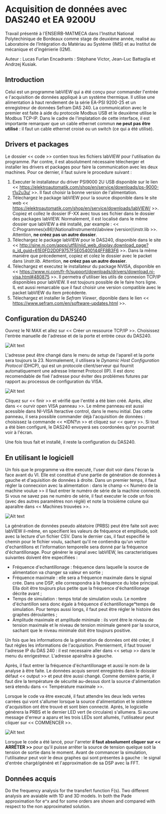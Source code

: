# Acquisition de données avec DAS240 et EA 9200U 

Travail présenté à l'ENSEIRB-MATMECA dans l'Institut National Polytechinique de Bordeaux comme stage de deuxiéme année, realisé au Laboratoire de l’Intégration du Matériau au Système (IMS) et au Institut de mécanique et d’ingénierie (I2M).

Auteur : Lucas Furlan
Encadrants : Stéphane Victor, Jean-Luc Battaglia et Andrzej Kusiak.

## Introduction

Celui est un programme labVIEW qui a été conçu pour commander l'entrée e l'acquisition de données appliqué à un système thermique. Il utilise une alimentation à haut rendement de la série EA-PSI 9200-25 et un enregistreur de données Sefram DAS 240. La communication avec le premier est faite à aide du protocole Modbus USB et le deuxième utilise le Modbus TCP-IP. Dans le cadre de l'implatation de cette interface, il est importante remarquer que un cable ethernet commun **ne peut pas être utilisé** : il faut un cable ethernet croisé ou un switch (ce qui a été utilisé).

## Drivers et packages

Le dossier << code >> contien tous les fichiers labVIEW pour l'utilisation du programme. Par contre, il est absolutment nécessaire télecherger et installer les drivers et packages pour faire la communication avec les deux machines. Pour ce dernier, il faut suivre le procedure suivant :

1. Executer le installateur du driver PSI9000 2U USB disponible sur le lien << https://elektroautomatik.com/shop/en/service/downloads/ps-9000-t1u2u3u/ >>. Il faut choisir la bonne version de l'alimentation.
2. Télechargez le package labVIEW pour la source disponible dans le site web << https://elektroautomatik.com/shop/en/service/downloads/labVIEW/ >>. Copiez et collez le dossier IF-XX avec tous ses fichier dans le dossier des packages labVIEW. Normalement, il est localisé dans le même dossier que labVIEW a été installé, par example : << C:Programmes(x86)\NationalInstruments\labview (version)\instr.lib >>. Attention, **ne créez pas un autre dossier**.
3. Télechargez le package labVIEW pour le DAS240, disponible dans le site << http://sine.ni.com/apps/utf8/niid_web_display.download_page?p_id_guid=61E0FD2D0F9757F5E05400144FF8B3F6 >>. Dans la même maniére que précedement, copiez et colez le dossier avec le packet dans *\instr.lib*. Attention, **ne créez pas un autre dossier**.
4. Télechargez et executez le installateur du package NVISA, disponible en << https://www.ni.com/fr-fr/support/downloads/drivers/download.ni-visa.html#480875 >>. Il permetra d'utiliser les utils de connexion TCP/IP disponibles pour labVIEW. Il est toujours possible de le faire hors ligne. IL est aussi remarcable que il faut choisir une version compatible avec le packet labVIEW du item précédente.
5. Télechargez et installer le *Sefram Viewer*, diponible dans le lien << https://www.sefram.com/en/software-updates.html >>.

## Configuration du DAS240

Ouvrez le NI MAX et allez sur << Créer un ressource TCP/IP >>. Choisissez l'entrée manuelle de l'adresse et de la porte et entrée ceux du DAS240. 

![Alt text](https://github.com/FurlanLucas/Data-acquisition-with-DAS240-and-EA-9200U/blob/main/fig/NIMAX.png)

L'adresse peut être changé dans le menu de *setup* de l'apareil et la porte sera toujours la 23. Normalement, il utilisera le *Dynamic Host Configuration Protocol* (DHCP), qui est un protocole client/serveur qui fournit automatiquement une adresse Internet Protocol (IP). Il est donc recomendable de fixé l'adresse pour éviter des problémes futures par rapport au processus de configuration du VISA.

![Alt text](https://github.com/FurlanLucas/Data-acquisition-with-DAS240-and-EA-9200U/blob/main/fig/TCPIP.bmp)

Cliquez sur << finir >> et vérifié que l'entité a été bien créé. Après, allez dans << ourvir open VISA panneau >>. Le même panneau est aussi acessible dans NI-VISA Iteractive control, dans le menu initial. Das cette panneau, il sera possible commander déjà l'acquisition de données : choisissez la commande << *IDN?\n >> et cliquez sur << query >>. Si tout a été bien configuré, le DAS240 envoyerá ses coordonées qu'on pourrait voir à l'écran.

Une fois tous fait et installé, il reste la configuration du DAS240.

## En utilisant le logiciell

Un fois que le programme va être executé, l'user doit voir dans l'écran la face avant du VI. Elle est constitué d'une partie de génération de données à gauche et d'aquisition de données à droite. Dans un premier temps, il faut régler la connecxion avec la alimentation : dans le champ << Numéro de la machine voulue >> il faut entrer le numéro de série de la machine connecté. Si vous ne savez pas ne numéro de série, il faut executer le code un fois (avec des autres paramètres non réglé) et note la troisième colune qui aparaître dans << Machines trouvées >>. 

![Alt text](https://github.com/FurlanLucas/Data-acquisition-with-DAS240-and-EA-9200U/blob/main/fig/mainVIp_markedS.png)

La génération de données pseudo aléatoire (PRBS) peut être faite soit avec labVIEW il-même, en specifient les valeurs de fréquence et emplitude, soit avec la lecture d'un fichier CSV. Dans le dernier cas, il faut especifié le chemin pour le fichier voulu, sachant qu'il ne contiendra qu'un vector d'echantillons et l'information temporelle sera donné par la fréquence d'échantillonage. Pour générer le signal avec labVIEW, les caracteristiques suivantes doivent être especifiées :

- Fréquence d'echantillonage : fréquence dans laquelle la source de alimentation va changer sa valeur en sortie ; 
- Fréquence maximale : elle sera a fréquence maximale dans le signal crée. Dans une DSP, elle correspondra à la fréquence du lobe principal. Ella doit être toujours plus petite que la fréquence d'échantillonage décrite avant ;
- Temps de simulation : temps total de simulation voulu. Le nombre d'échantillon sera donc égale à fréquence d´échantillonage*temps de simulation. Pour temps aussi longs, il faut peut être régler le histoire des graphes déroulantes ;
- Amplitude maximale et amplitude minimale : ils vont être le niveau de tension maximale et le niveau de tension minimale generé par la source, sachant que le niveau minimale doit être toujours positive.

Un fois que les informations de la géneration de données ont été créer, il faut régles les informations de l'acquisition. Premierment, il faut trouver l'adresse IP du DAS 240 : il est necessaire aller dans << setup >> dans le menu du enrigestreur. L'adresse apairaîtra à gauche.



Après, il faut entrer la fréquence d'échantillonage et aussi le nom de la analyse à être faite. Le données acquis seront enregistrés dans le doissier défaut << output >> et peut être aussi changé. Comme dernière partie, il faut dire la température de sécurité au-dessus dont la source d'alimentation será etendu dans << Température maximale >>.

Lorsque le code va être executé, il faut attendre les deux leds vertes carrées qui vont s'allumer lorsque la source d'alimentation et le sistème d'acquisition ont être trouvé et sont bien connecté. Aprés, le logicielle générera la PRBS et le dernier LED vert (le circulaire) s'allumera. Si aucune message d'erreur a aparu et les trois LEDs sont allumés, l'utilisateur peut cliquer sur << COMMENCER >>.

![Alt text](https://github.com/FurlanLucas/Data-acquisition-with-DAS240-and-EA-9200U/blob/main/fig/mainVIp_markedL.png)

Lorsque le code a été lancé, pour l'arreter **il faut absolument cliquer sur << ARRÊTER >>** pour qu'il puisse arrêter la source de tension quelque soit la tension de sortie dans le moment. Avant de commancer la simulation, l'utilisateur peut voir le deux graphes qui sont présentes à gauche : le signal d'entrée chargé/généré et l'approximation de sa DSP avec la FFT.

## Données acquis
Do the frequency analysis for the transfert function F(s). Two different analysis are avaiable with 1D and 3D models. In both the Pade approximation for e^x and for some orders are shown and compared with respect to the non approximated solution.